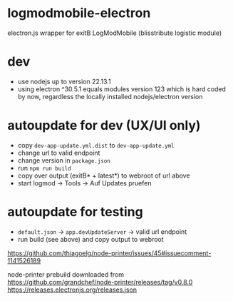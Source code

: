 # logmodmobile-electron
electron.js wrapper for exitB LogModMobile (blisstribute logistic module)

# dev
- use nodejs up to version 22.13.1 
- using electron ^30.5.1 equals modules version 123 which is hard coded by now, regardless the locally installed nodejs/electron version 

# autoupdate for dev (UX/UI only)
- copy `dev-app-update.yml.dist` to `dev-app-update.yml` 
- change url to valid endpoint
- change version in `package.json`
- run `npm run build`
- copy over output (exitB* + latest*) to webroot of url above
- start logmod -> Tools -> Auf Updates pruefen

# autoupdate for testing
- `default.json` -> `app.devUpdateServer` -> valid url endpoint 
- run build (see above) and copy output to webroot

https://github.com/thiagoelg/node-printer/issues/45#issuecomment-1141526189

node-printer prebuild downloaded from
https://github.com/grandchef/node-printer/releases/tag/v0.8.0
https://releases.electronjs.org/releases.json